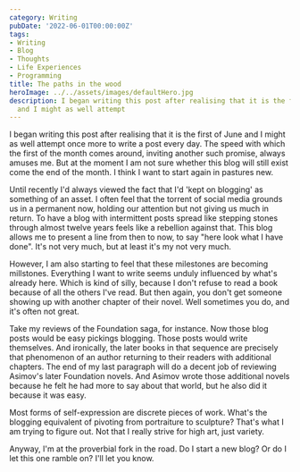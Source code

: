```yaml
---
category: Writing
pubDate: '2022-06-01T00:00:00Z'
tags:
- Writing
- Blog
- Thoughts
- Life Experiences
- Programming
title: The paths in the wood
heroImage: ../../assets/images/defaultHero.jpg
description: I began writing this post after realising that it is the first of June
  and I might as well attempt
---
```

I began writing this post after realising that it is the first of June and I might as well attempt once more to write a post every day. The speed with which the first of the month comes around, inviting another such promise, always amuses me. But at the moment I am not sure whether this blog will still exist come the end of the month. I think I want to start again in pastures new.

Until recently I'd always viewed the fact that I'd 'kept on blogging' as something of an asset. I often feel that the torrent of social media grounds us in a permanent now, holding our attention but not giving us much in return. To have a blog with intermittent posts spread like stepping stones through almost twelve years feels like a rebellion against that. This blog allows me to present a line from then to now, to say "here look what I have done". It's not very much, but at least it's my not very much. 

However, I am also starting to feel that these milestones are becoming millstones. Everything I want to write seems unduly influenced by what's already here. Which is kind of silly, because I don't refuse to read a book because of all the others I've read. But then again, you don't get someone showing up with another chapter of their novel. Well sometimes you do, and it's often not great. 

Take my reviews of the Foundation saga, for instance. Now those blog posts would be easy pickings blogging. Those posts would write themselves. And ironically, the later books in that sequence are precisely that phenomenon of an author returning to their readers with additional chapters. The end of my last paragraph will do a decent job of reviewing Asimov's later Foundation novels. And Asimov wrote those additional novels because he felt he had more to say about that world, but he also did it because it was easy.

Most forms of self-expression are discrete pieces of work. What's the blogging equivalent of pivoting from portraiture to sculpture? That's what I am trying to figure out. Not that I really strive for high art, just variety.

Anyway, I'm at the proverbial fork in the road. Do I start a new blog? Or do I let this one ramble on? I'll let you know.